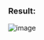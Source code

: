 ### Result:
![image](https://user-images.githubusercontent.com/35657846/178798583-62752f0e-631a-4838-8353-c65fdd28e4bf.png)
